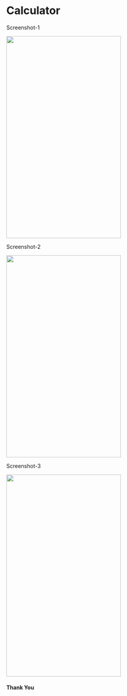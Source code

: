 # Calculator

Screenshot-1

<img src="https://user-images.githubusercontent.com/97502927/153275004-8f0df5a5-23ba-4ab3-bfe4-d7995166deda.png" width="300" height="530">

Screenshot-2

<img src="https://user-images.githubusercontent.com/97502927/153275141-3427e128-f39d-4888-96de-2f5c9189c476.png" width="300" height="530">

Screenshot-3

<img src="https://user-images.githubusercontent.com/97502927/153275178-9a2295e8-1408-420c-ac02-4e8646681c8c.png" width="300" height="530">

<h4>Thank You</h4> 

